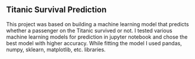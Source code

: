 ## Titanic Survival Prediction

This project was based on building a machine learning model that predicts whether a passenger on the Titanic survived or not.
I tested various machine learning models for prediction in jupyter notebook and chose the best model with higher accuracy.
While fitting the model I used pandas, numpy, sklearn, matplotlib, etc. libraries.
